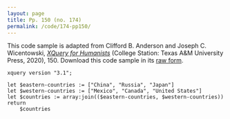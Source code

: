 ```yaml
---
layout: page
title: Pp. 150 (no. 174)
permalink: /code/174-pp150/
---
```


This code sample is adapted from Clifford B. Anderson and Joseph C. Wicentowski, 
[_XQuery for Humanists_](/) (College Station: Texas A&M University Press, 2020), 150. 
Download this code sample in its [raw form](/code/174-pp150/174-pp150.xq).

```xquery
xquery version "3.1";

let $eastern-countries := ["China", "Russia", "Japan"]
let $western-countries := ["Mexico", "Canada", "United States"]
let $countries := array:join(($eastern-countries, $western-countries))
return
    $countries
```  
